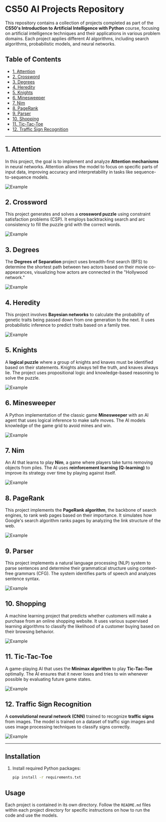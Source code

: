 # CS50 AI Projects Repository

This repository contains a collection of projects completed as part of the **CS50's Introduction to Artificial Intelligence with Python** course, focusing on artificial intelligence techniques and their applications in various problem domains. Each project applies different AI algorithms, including search algorithms, probabilistic models, and neural networks.

## Table of Contents

- [1. Attention](#1-attention)
- [2. Crossword](#2-crossword)
- [3. Degrees](#3-degrees)
- [4. Heredity](#4-heredity)
- [5. Knights](#5-knights)
- [6. Minesweeper](#6-minesweeper)
- [7. Nim](#7-nim)
- [8. PageRank](#8-pagerank)
- [9. Parser](#9-parser)
- [10. Shopping](#10-shopping)
- [11. Tic-Tac-Toe](#11-tic-tac-toe)
- [12. Traffic Sign Recognition](#12-traffic-sign-recognition)

---

## 1. Attention

In this project, the goal is to implement and analyze **Attention mechanisms** in neural networks. Attention allows the model to focus on specific parts of input data, improving accuracy and interpretability in tasks like sequence-to-sequence models.

![Example](./readme_images/attention.png)

## 2. Crossword

This project generates and solves a **crossword puzzle** using constraint satisfaction problems (CSP). It employs backtracking search and arc consistency to fill the puzzle grid with the correct words.

![Example](./readme_images/crossword.png)

## 3. Degrees

The **Degrees of Separation** project uses breadth-first search (BFS) to determine the shortest path between two actors based on their movie co-appearances, visualizing how actors are connected in the "Hollywood network."

![Example](./readme_images/degrees.png)

## 4. Heredity

This project involves **Bayesian networks** to calculate the probability of genetic traits being passed down from one generation to the next. It uses probabilistic inference to predict traits based on a family tree.

![Example](./readme_images/heredity.png)

## 5. Knights

A **logical puzzle** where a group of knights and knaves must be identified based on their statements. Knights always tell the truth, and knaves always lie. The project uses propositional logic and knowledge-based reasoning to solve the puzzle.

![Example](./readme_images/knights.png)

## 6. Minesweeper

A Python implementation of the classic game **Minesweeper** with an AI agent that uses logical inference to make safe moves. The AI models knowledge of the game grid to avoid mines and win.

![Example](./readme_images/minesweeper.png)

## 7. Nim

An AI that learns to play **Nim**, a game where players take turns removing objects from piles. The AI uses **reinforcement learning (Q-learning)** to improve its strategy over time by playing against itself.

![Example](./readme_images/nim.png)

## 8. PageRank

This project implements the **PageRank algorithm**, the backbone of search engines, to rank web pages based on their importance. It simulates how Google's search algorithm ranks pages by analyzing the link structure of the web.

![Example](./readme_images/pagerank.png)

## 9. Parser

This project implements a natural language processing (NLP) system to parse sentences and determine their grammatical structure using context-free grammars (CFG). The system identifies parts of speech and analyzes sentence syntax.

![Example](./readme_images/pagerank.png)

## 10. Shopping

A machine learning project that predicts whether customers will make a purchase from an online shopping website. It uses various supervised learning algorithms to classify the likelihood of a customer buying based on their browsing behavior.

![Example](./readme_images/shopping.png)

## 11. Tic-Tac-Toe

A game-playing AI that uses the **Minimax algorithm** to play **Tic-Tac-Toe** optimally. The AI ensures that it never loses and tries to win whenever possible by evaluating future game states.

![Example](./readme_images/tictactoe.png)

## 12. Traffic Sign Recognition

A **convolutional neural network (CNN)** trained to recognize **traffic signs** from images. The model is trained on a dataset of traffic sign images and uses image processing techniques to classify signs correctly.

![Example](./readme_images/traffic.png)

---

## Installation

1. Install required Python packages:
   ```bash
   pip install -r requirements.txt
   ```

## Usage

Each project is contained in its own directory. Follow the `README.md` files within each project directory for specific instructions on how to run the code and use the models.